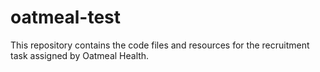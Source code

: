 # oatmeal-test
This repository contains the code files and resources for the recruitment task assigned by Oatmeal Health.
